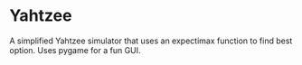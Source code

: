 # Yahtzee
A simplified Yahtzee simulator that uses an expectimax function to find best option. Uses pygame for a fun GUI.
